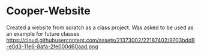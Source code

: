 # Cooper-Website
Created a website from scratch as a class project. Was asked to be used as an example for future classes
https://cloud.githubusercontent.com/assets/21373002/22187402/9703bdd8-e0d3-11e6-8afa-2fe000d60aad.png
